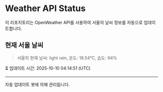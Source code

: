
# Weather API Status

이 리포지토리는 OpenWeather API를 사용하여 서울의 날씨 정보를 자동으로 업데이트합니다.

## 현재 서울 날씨
> 서울의 현재 날씨: light rain, 온도: 18.54°C, 습도: 94%

⏳ 업데이트 시간: 2025-10-10 04:14:51 (UTC)

---
자동 업데이트 봇에 의해 관리됩니다.
